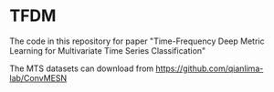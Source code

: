 # TFDM
The code in this repository for paper "Time-Frequency Deep Metric Learning for Multivariate Time Series Classification" 

The  MTS datasets can download from https://github.com/qianlima-lab/ConvMESN
